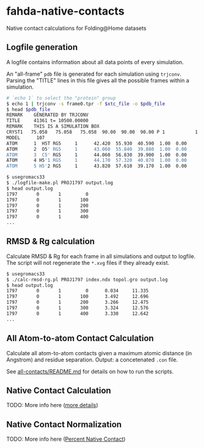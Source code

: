 # fahda-native-contacts

Native contact calculations for Folding@Home datasets

## Logfile generation

A logfile contains information about all data points of every simulation.

An "all-frame" `pdb` file is generated for each simulation using `trjconv`. Parsing the "TITLE" lines in this file gives all the possible frames within a simulation.

```bash
# `echo 1` to select the "protein" group
$ echo 1 | trjconv -s frame0.tpr -f $xtc_file -o $pdb_file
$ head $pdb_file
REMARK    GENERATED BY TRJCONV
TITLE     41361 t= 10500.00000
REMARK    THIS IS A SIMULATION BOX
CRYST1   75.058   75.058   75.058  90.00  90.00  90.00 P 1           1
MODEL      107
ATOM      1  H5T RG5     1      42.420  55.930  40.590  1.00  0.00
ATOM      2  O5' RG5     1      43.060  55.840  39.880  1.00  0.00
ATOM      3  C5' RG5     1      44.060  56.830  39.900  1.00  0.00
ATOM      4 H5'1 RG5     1      44.170  57.320  40.870  1.00  0.00
ATOM      5 H5'2 RG5     1      43.820  57.610  39.170  1.00  0.00
```

```bash
$ usegromacs33
$ ./logfile-make.pl PROJ1797 output.log
$ head output.log
1797       0       1         0
1797       0       1       100
1797       0       1       200
1797       0       1       300
1797       0       1       400
...
```

## RMSD & Rg calculation

Calculate RMSD & Rg for each frame in all simulations and output to logfile. The script will not regenerate the `*.xvg` files if they already exist.

```bash
$ usegromacs33
$ ./calc-rmsd-rg.pl PROJ1797 index.ndx topol.gro output.log
$ head output.log
1797       0       1         0      0.034     11.335
1797       0       1       100      3.492     12.696
1797       0       1       200      3.266     12.475
1797       0       1       300      3.324     12.576
1797       0       1       400      3.330     12.642
...
```

## All Atom-to-atom Contact Calculation

Calculate all atom-to-atom contacts given a maximum atomic distance (in Angstrom) and residue separation. Output: a concetenated `.con` file.

See [all-contacts/README.md](all-contacts/README.md) for details on how to run the scripts.

## Native Contact Calculation

TODO: More info here ([more details](native-contacts/README.md))

## Native Contact Normalization

TODO: More info here ([Percent Native Contact](http://folding.cnsm.csulb.edu/wiki/index.php/Percent_Native_Contact))

